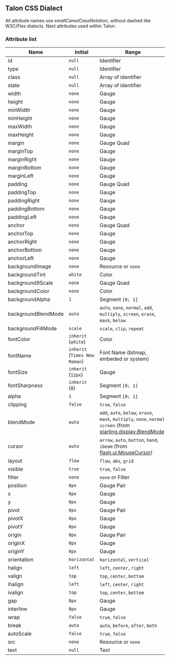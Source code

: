 ## Talon CSS Dialect
All attribute names use *smallCamelCaseNotation*, without dashed like W3C/Flex dialects.
Next attributes used within Talon:

### Attribute list

Name                | Initial                       | Range
------              | -------                       | -------------------
id                  | `null`                        | Identifier
type                | `null`                        | Identifier
class               | `null`                        | Array of identifier
state               | `null`                        | Array of identifier
width               | `none`                        | Gauge
height              | `none`                        | Gauge
minWidth            | `none`                        | Gauge
minHeight           | `none`                        | Gauge
maxWidth            | `none`                        | Gauge
maxHeight           | `none`                        | Gauge
margin              | `none`                        | Gauge Quad
marginTop           | `none`                        | Gauge
marginRight         | `none`                        | Gauge
marginBottom        | `none`                        | Gauge
marginLeft          | `none`                        | Gauge
padding             | `none`                        | Gauge Quad
paddingTop          | `none`                        | Gauge
paddingRight        | `none`                        | Gauge
paddingBottom       | `none`                        | Gauge
paddingLeft         | `none`                        | Gauge
anchor              | `none`                        | Gauge Quad
anchorTop           | `none`                        | Gauge
anchorRight         | `none`                        | Gauge
anchorBottom        | `none`                        | Gauge
anchorLeft          | `none`                        | Gauge
backgroundImage     | `none`                        | Resource or `none`
backgroundTint      | `white`                       | Color
background9Scale    | `none`                        | Gauge Quad
backgroundColor     | `none`                        | Color
backgroundAlpha     | `1`                           | Segment `[0; 1]`
backgroundBlendMode | `auto`                        | `auto`, `none`, `normal`, `add`, `multiply`, `screen`, `erase`, `mask`, `below`
backgroundFillMode  | `scale`                       | `scale`, `clip`, `repeat`
fontColor           | `inherit` (`white`)           | Color
fontName            | `inherit` (`Times New Roman`) | Font Name (bitmap, embeded or system)
fontSize            | `inherit` (`12px`)            | Gauge
fontSharpness       | `inherit` (`0`)               | Segment `[0; 1]`
alpha               | `1`                           | Segment `[0; 1]`
clipping            | `false`                       | `true`, `false`
blendMode           | `auto`                        | `add`, `auto`, `below`, `erase`, `mask`, `multiply`, `none`, `normal`, `screen` (from [starling.display.BlendMode](https://github.com/Gamua/Starling-Framework/blob/master/starling%2Fsrc%2Fstarling%2Fdisplay%2FBlendMode.as))
cursor              | `auto`                        | `arrow`, `auto`, `button`, `hand`, `ibeam` (from [flash.ui.MouseCursor](http://help.adobe.com/en_US/FlashPlatform/reference/actionscript/3/flash/ui/MouseCursor.html))
layout              | `flow`                        | `flow`, `abs`, `grid`
visible             | `true`                        | `true`, `false`
filter              | `none`                        | `none` or Filter
position            | `0px`                         | Gauge Pair
x                   | `0px`                         | Gauge
y                   | `0px`                         | Gauge
pivot               | `0px`                         | Gauge Pair
pivotX              | `0px`                         | Gauge
pivotY              | `0px`                         | Gauge
origin              | `0px`                         | Gauge Pair
originX             | `0px`                         | Gauge
originY             | `0px`                         | Gauge
orientation         | `horizontal`                  | `horizontal`, `vertical`
halign              | `left`                        | `left`, `center`, `right`
valign              | `top`                         | `top`, `center`, `bottom`
ihalign             | `left`                        | `left`, `center`, `right`
ivalign             | `top`                         | `top`, `center`, `bottom`
gap                 | `0px`                         | Gauge
interline           | `0px`                         | Gauge
wrap                | `false`                       | `true`, `false`
break               | `auto`                        | `auto`, `before`, `after`, `both`
autoScale           | `false`                       | `true`, `false`
src                 | `none`                        | Resource or `none`
text                | `null`                        | Text
